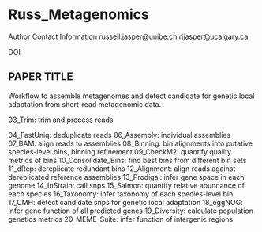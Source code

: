# Russ_Metagenomics

Author Contact Information
russell.jasper@unibe.ch
rjjasper@ucalgary.ca


DOI

## PAPER TITLE

Workflow to assemble metagenomes and detect candidate for genetic local adaptation from short-read metagenomic data.

03_Trim: trim and process reads

04_FastUniq: deduplicate reads
06_Assembly: individual assemblies
07_BAM: align reads to assemblies
08_Binning: bin alignments into putative species-level bins, binning refinement
09_CheckM2: quantify quality metrics of bins
10_Consolidate_Bins: find best bins from different bin sets
11_dRep: dereplicate redundant bins
12_Alignment: align reads against dereplicated reference assemblies
13_Prodigal: infer gene space in each genome
14_InStrain: call snps
15_Salmon: quantify relative abundance of each species
16_Taxonomy: infer taxonomy of each species-level bin
17_CMH: detect candidate snps for genetic local adaptation
18_eggNOG: infer gene function of all predicted genes
19_Diversity: calculate population genetics metrics
20_MEME_Suite: infer function of intergenic regions
